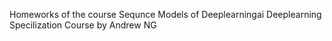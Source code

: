Homeworks of the course Sequnce Models of Deeplearningai Deeplearning Specilization Course by Andrew NG
